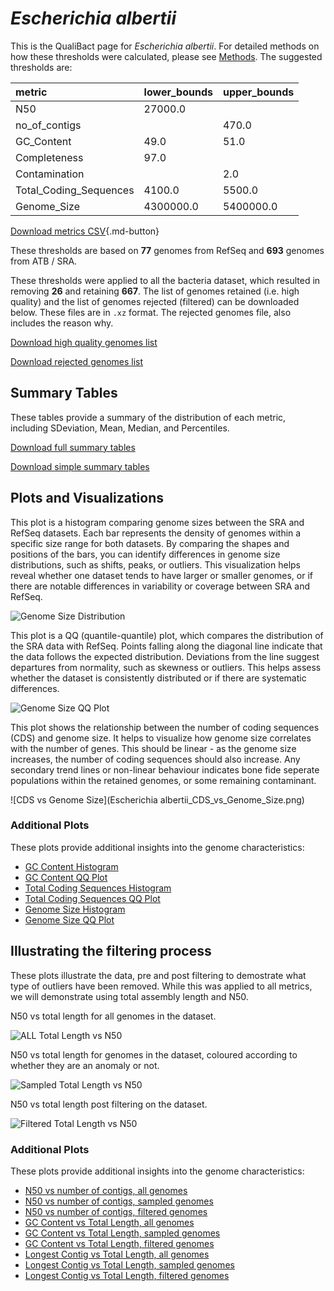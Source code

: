 # *Escherichia albertii*

This is the QualiBact page for *Escherichia albertii*. For detailed methods on how these thresholds were calculated, please see [Methods](../../methods.md).
The suggested thresholds are: 

| metric                 | lower_bounds   | upper_bounds   |
|:-----------------------|:---------------|:---------------|
| N50                    | 27000.0        |                |
| no_of_contigs          |                | 470.0          |
| GC_Content             | 49.0           | 51.0           |
| Completeness           | 97.0           |                |
| Contamination          |                | 2.0            |
| Total_Coding_Sequences | 4100.0         | 5500.0         |
| Genome_Size            | 4300000.0      | 5400000.0      |

[Download metrics CSV](Escherichia_albertii_metrics.csv){.md-button}


These thresholds are based on **77** genomes from RefSeq and **693** genomes from ATB / SRA.

These thresholds were applied to all the bacteria dataset, which resulted in removing **26** and retaining **667**.
The list of genomes retained (i.e. high quality) and the list of genomes rejected (filtered) can be downloaded below. These files are in `.xz` format. The rejected genomes file, also includes the reason why.

[Download high quality genomes list](Escherichia_albertii_high_quality_genomes.csv.xz)


[Download rejected genomes list](Escherichia_albertii_filtered_out_genomes.csv.xz)



## Summary Tables
These tables provide a summary of the distribution of each metric, including SDeviation, Mean, Median, and Percentiles.

[Download full summary tables](summary.csv)

[Download simple summary tables](selected_summary.csv)

## Plots and Visualizations

This plot is a histogram comparing genome sizes between the SRA and RefSeq datasets. Each bar represents the density of genomes within a specific size range for both datasets. By comparing the shapes and positions of the bars, you can identify differences in genome size distributions, such as shifts, peaks, or outliers. This visualization helps reveal whether one dataset tends to have larger or smaller genomes, or if there are notable differences in variability or coverage between SRA and RefSeq.

![Genome Size Distribution](Genome_Size_refseq_histogram_kde.png)

This plot is a QQ (quantile-quantile) plot, which compares the distribution of the SRA data with RefSeq. Points falling along the diagonal line indicate that the data follows the expected distribution. Deviations from the line suggest departures from normality, such as skewness or outliers. This helps assess whether the dataset is consistently distributed or if there are systematic differences.

![Genome Size QQ Plot](Genome_Size_refseq_qqplot.png)

This plot shows the relationship between the number of coding sequences (CDS) and genome size. It helps to visualize how genome size correlates with the number of genes. This should be linear - as the genome size increases, the number of coding sequences should also increase. Any secondary trend lines or non-linear behaviour indicates bone fide seperate populations within the retained genomes, or some remaining contaminant. 

![CDS vs Genome Size](Escherichia albertii_CDS_vs_Genome_Size.png)

### Additional Plots

These plots provide additional insights into the genome characteristics:

- [GC Content Histogram](GC_Content_refseq_histogram_kde.png)
- [GC Content QQ Plot](GC_Content_refseq_qqplot.png)
- [Total Coding Sequences Histogram](Total_Coding_Sequences_refseq_histogram_kde.png)
- [Total Coding Sequences QQ Plot](Total_Coding_Sequences_refseq_qqplot.png)
- [Genome Size Histogram](Genome_Size_refseq_histogram_kde.png)
- [Genome Size QQ Plot](Genome_Size_refseq_qqplot.png)
## Illustrating the filtering process
These plots illustrate the data, pre and post filtering to demostrate what type of outliers have been removed. While this was applied to all metrics, we will demonstrate using total assembly length and N50.

N50 vs total length for all genomes in the dataset.

![ALL Total Length vs N50](Escherichia_albertii_all_total_length_N50.png)

N50 vs total length for genomes in the dataset, coloured according to whether they are an anomaly or not.

![Sampled Total Length vs N50](Escherichia_albertii_sample_total_length_N50.png)

N50 vs total length post filtering on the dataset.

![Filtered Total Length vs N50](Escherichia_albertii_filt_total_length_N50.png)

### Additional Plots

These plots provide additional insights into the genome characteristics:

- [N50 vs number of contigs, all genomes](Escherichia_albertii_all_N50_number.png)
- [N50 vs number of contigs, sampled genomes](Escherichia_albertii_sample_N50_number.png)
- [N50 vs number of contigs, filtered genomes](Escherichia_albertii_filt_N50_number.png)
- [GC Content vs Total Length, all genomes](Escherichia_albertii_all_total_length_GC_Content.png)
- [GC Content vs Total Length, sampled genomes](Escherichia_albertii_sample_total_length_GC_Content.png)
- [GC Content vs Total Length, filtered genomes](Escherichia_albertii_filt_total_length_GC_Content.png)
- [Longest Contig vs Total Length, all genomes](Escherichia_albertii_all_total_length_longest.png)
- [Longest Contig vs Total Length, sampled genomes](Escherichia_albertii_sample_total_length_longest.png)
- [Longest Contig vs Total Length, filtered genomes](Escherichia_albertii_filt_total_length_longest.png)

